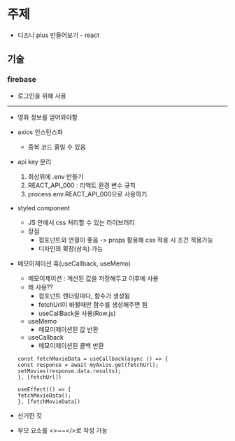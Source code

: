 # 주제
- 디즈니 plus 만들어보기 - react

## 기술
### firebase
- 로그인을 위해 사용

---

- 영화 정보를 얻어와야함

- axios 인스턴스화
    - 중복 코드 줄일 수 있음

- api key 분리
    1. 최상위에 .env 만들기
    2. REACT_API_000 : 리액트 환경 변수 규칙
    3. process.env.REACT_API_000으로 사용하기.

- styled component
    - JS 안에서 css 처리할 수 있는 라이브러리
    - 장점
        - 컴포넌트와 연결이 좋음 -> props 활용해 css 적용 시 조건 적용가능
        - 디자인의 확장(상속) 가능

- 메모이제이션 훅(useCallback, useMemo)
    - 메모이제이션 : 계산된 값을 저장해두고 이후에 사용
    - 왜 사용??
        - 컴포넌트 렌더링마다, 함수가 생성됨
        - fetchUrl이 바뀔때만 함수를 생성해주면 됨
        - useCallBack을 사용(Row.js)
    - useMemo
        - 메모이제이션된 값 반환
    - useCallback
        - 메모이제이션된 콜백 반환
    ```
  const fetchMovieData = useCallback(async () => {
    const response = await myAxios.get(fetchUrl);
    setMovies(response.data.results);
  }, [fetchUrl])
  
  useEffect(() => {
    fetchMovieData();
  }, [fetchMovieData])
    ```


- 신기한 것
 - 부모 요소를 <>~~</>로 작성 가능
